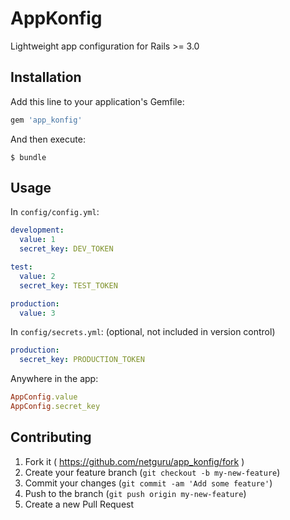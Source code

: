 # AppKonfig

Lightweight app configuration for Rails >= 3.0

## Installation

Add this line to your application's Gemfile:

```ruby
gem 'app_konfig'
```

And then execute:

    $ bundle

## Usage

In `config/config.yml`:

```yaml
development:
  value: 1
  secret_key: DEV_TOKEN

test:
  value: 2
  secret_key: TEST_TOKEN

production:
  value: 3
```

In `config/secrets.yml`: (optional, not included in version control)
```yaml
production:
  secret_key: PRODUCTION_TOKEN
```

Anywhere in the app:
```ruby
AppConfig.value
AppConfig.secret_key
```

## Contributing

1. Fork it ( https://github.com/netguru/app_konfig/fork )
2. Create your feature branch (`git checkout -b my-new-feature`)
3. Commit your changes (`git commit -am 'Add some feature'`)
4. Push to the branch (`git push origin my-new-feature`)
5. Create a new Pull Request
